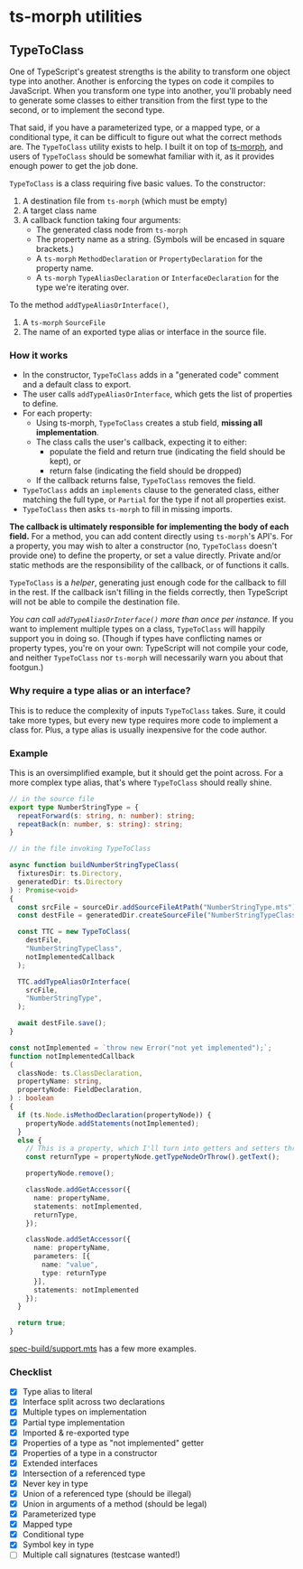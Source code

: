 # ts-morph utilities

## TypeToClass

One of TypeScript's greatest strengths is the ability to transform one object type into another.  Another is enforcing the types on code it compiles to JavaScript.  When you transform one type into another, you'll probably need to generate some classes to either transition from the first type to the second, or to implement the second type.

That said, if you have a parameterized type, or a mapped type, or a conditional type, it can be difficult to figure out what the correct methods are.  The `TypeToClass` utility exists to help.  I built it on top of [ts-morph](https://ts-morph.com/), and users of `TypeToClass` should be somewhat familiar with it, as it provides enough power to get the job done.

`TypeToClass` is a class requiring five basic values.  To the constructor:

1. A destination file from `ts-morph` (which must be empty)
2. A target class name
3. A callback function taking four arguments:
   - The generated class node from `ts-morph`
   - The property name as a string.  (Symbols will be encased in square brackets.)
   - A `ts-morph` `MethodDeclaration` or `PropertyDeclaration` for the property name.
   - A `ts-morph` `TypeAliasDeclaration` or `InterfaceDeclaration` for the type we're iterating over.

To the method `addTypeAliasOrInterface()`,

1. A `ts-morph` `SourceFile`
2. The name of an exported type alias or interface in the source file.

### How it works

- In the constructor, `TypeToClass` adds in a "generated code" comment and a default class to export.
- The user calls `addTypeAliasOrInterface`, which gets the list of properties to define.
- For each property:
  - Using ts-morph, `TypeToClass` creates a stub field, __missing all implementation__.
  - The class calls the user's callback, expecting it to either:
    - populate the field and return true (indicating the field should be kept), or
    - return false (indicating the field should be dropped)
  - If the callback returns false, `TypeToClass` removes the field.
- `TypeToClass` adds an `implements` clause to the generated class, either matching the full type, or `Partial` for the type if not all properties exist.
- `TypeToClass` then asks `ts-morph` to fill in missing imports.

__The callback is ultimately responsible for implementing the body of each field.__  For a method, you can add content directly using `ts-morph`'s API's.  For a property, you may wish to alter a constructor (no, `TypeToClass` doesn't provide one) to define the property, or set a value directly.  Private and/or static methods are the responsibility of the callback, or of functions it calls.

`TypeToClass` is a _helper_, generating just enough code for the callback to fill in the rest.  If the callback isn't filling in the fields correctly, then TypeScript will not be able to compile the destination file.

_You can call `addTypeAliasOrInterface()` more than once per instance._  If you want to implement multiple types on a class, `TypeToClass` will happily support you in doing so.  (Though if types have conflicting names or property types, you're on your own: TypeScript will not compile your code, and neither `TypeToClass` nor `ts-morph` will necessarily warn you about that footgun.)

### Why require a type alias or an interface?

This is to reduce the complexity of inputs `TypeToClass` takes.  Sure, it could take more types, but every new type requires more code to implement a class for.  Plus, a type alias is usually inexpensive for the code author.

### Example

This is an oversimplified example, but it should get the point across.  For a more complex type alias, that's where `TypeToClass` should really shine.

```typescript
// in the source file
export type NumberStringType = {
  repeatForward(s: string, n: number): string;
  repeatBack(n: number, s: string): string;
}

// in the file invoking TypeToClass

async function buildNumberStringTypeClass(
  fixturesDir: ts.Directory,
  generatedDir: ts.Directory
) : Promise<void>
{
  const srcFile = sourceDir.addSourceFileAtPath("NumberStringType.mts");
  const destFile = generatedDir.createSourceFile("NumberStringTypeClass.mts");

  const TTC = new TypeToClass(
    destFile,
    "NumberStringTypeClass",
    notImplementedCallback
  );

  TTC.addTypeAliasOrInterface(
    srcFile,
    "NumberStringType",
  );

  await destFile.save();
}

const notImplemented = `throw new Error("not yet implemented");`;
function notImplementedCallback
(
  classNode: ts.ClassDeclaration,
  propertyName: string,
  propertyNode: FieldDeclaration,
) : boolean
{
  if (ts.Node.isMethodDeclaration(propertyNode)) {
    propertyNode.addStatements(notImplemented);
  }
  else {
    // This is a property, which I'll turn into getters and setters throwing exceptions.
    const returnType = propertyNode.getTypeNodeOrThrow().getText();

    propertyNode.remove();

    classNode.addGetAccessor({
      name: propertyName,
      statements: notImplemented,
      returnType,
    });

    classNode.addSetAccessor({
      name: propertyName,
      parameters: [{
        name: "value",
        type: returnType
      }],
      statements: notImplemented
    });
  }

  return true;
}
```

[spec-build/support.mts](spec-build/support.mts) has a few more examples.

### Checklist

- [x] Type alias to literal
- [x] Interface split across two declarations
- [x] Multiple types on implementation
- [x] Partial type implementation
- [x] Imported & re-exported type
- [x] Properties of a type as "not implemented" getter
- [x] Properties of a type in a constructor
- [x] Extended interfaces
- [x] Intersection of a referenced type
- [x] Never key in type
- [x] Union of a referenced type (should be illegal)
- [x] Union in arguments of a method (should be legal)
- [x] Parameterized type
- [x] Mapped type
- [x] Conditional type
- [x] Symbol key in type
- [ ] Multiple call signatures (testcase wanted!)
